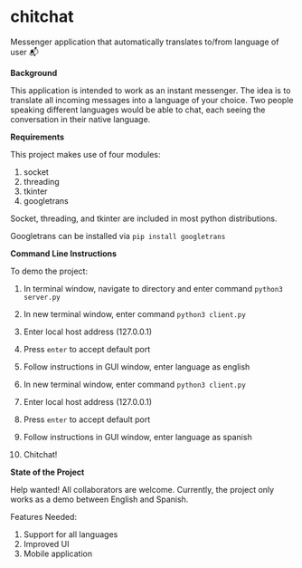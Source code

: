 # chitchat
Messenger application that automatically translates to/from language of user :mailbox_with_mail:

**Background**

This application is intended to work as an instant messenger.
The idea is to translate all incoming messages into a language of your choice.
Two people speaking different languages would be able to chat, each seeing the conversation in their native language.

**Requirements**

This project makes use of four modules:

1) socket 
2) threading
3) tkinter
4) googletrans

Socket, threading, and tkinter are included in most python distributions. 

Googletrans can be installed via ```pip install googletrans```

**Command Line Instructions**

To demo the project:

1. In terminal window, navigate to directory and enter command ```python3 server.py```

2. In new terminal window, enter command ```python3 client.py```

  1. Enter local host address (127.0.0.1)
  
  2. Press ```enter``` to accept default port 
  
  3. Follow instructions in GUI window, enter language as english
  
3. In new terminal window, enter command ```python3 client.py```

  1. Enter local host address (127.0.0.1)
  
  2. Press ```enter``` to accept default port
  
  3. Follow instructions in GUI window, enter language as spanish
  
4. Chitchat!

**State of the Project**

Help wanted! All collaborators are welcome. Currently, the project only works as a demo between English and Spanish.

Features Needed:

1) Support for all languages
2) Improved UI
3) Mobile application

